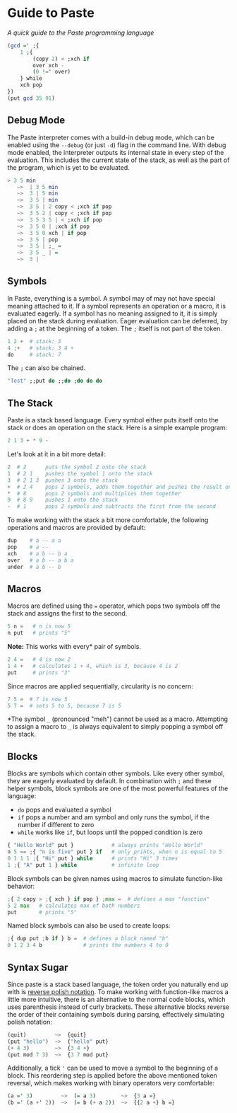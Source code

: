 # Guide to Paste

*A quick guide to the Paste programming language*

```hs
(gcd =' ;{
    1 ;{
        (copy 2) < ;xch if
        over xch -
        (0 !=' over)
    } while
    xch pop
})
(put gcd 35 91)
```

## Debug Mode

The Paste interpreter comes with a build-in debug mode, which can be enabled using the `--debug` (or just `-d`) flag in the command line. With debug mode enabled, the interpreter outputs its internal state in every step of the evaluation. This includes the current state of the stack, as well as the part of the program, which is yet to be evaluated.

```hs
> 3 5 min
   ~>  | 3 5 min
   ~>  3 | 5 min
   ~>  3 5 | min
   ~>  3 5 | 2 copy < ;xch if pop
   ~>  3 5 2 | copy < ;xch if pop
   ~>  3 5 3 5 | < ;xch if pop
   ~>  3 5 0 | ;xch if pop
   ~>  3 5 0 xch | if pop
   ~>  3 5 | pop
   ~>  3 5 | ;_ =
   ~>  3 5 _ | =
   ~>  3 |
```

## Symbols

In Paste, everything is a symbol. A symbol may of may not have special meaning attached to it. If a symbol represents an operation or a macro, it is evaluated eagerly. If a symbol has no meaning assigned to it, it is simply placed on the stack during evaluation. Eager evaluation can be deferred, by adding a `;` at the beginning of a token. The `;` itself is not part of the token.

```py
1 2 +  # stack: 3
4 ;+   # stack: 3 4 +
do     # stack: 7
```

The `;` can also be chained.

```hs
"Test" ;;put do ;;do ;do do do
```

## The Stack

Paste is a stack based language. Every symbol either puts itself onto the stack or does an operation on the stack. Here is a simple example program:

```hs
2 1 3 + * 9 -
```

Let's look at it in a bit more detail:

```py
2  # 2      puts the symbol 2 onto the stack
1  # 2 1    pushes the symbol 1 onto the stack
3  # 2 1 3  pushes 3 onto the stack
+  # 2 4    pops 2 symbols, adds them together and pushes the result onto the stack
*  # 8      pops 2 symbols and multiplies them together
9  # 8 9    pushes 1 onto the stack
-  # 1      pops 2 symbols and subtracts the first from the second
```

To make working with the stack a bit more comfortable, the following operations and macros are provided by default:

```py
dup    # a -- a a
pop    # a --
xch    # a b -- b a
over   # a b -- a b a
under  # a b -- b
```

## Macros

Macros are defined using the `=` operator, which pops two symbols off the stack and assigns the first to the second.

```py
5 n =   # n is now 5
n put   # prints "5"
```

**Note:** This works with every\* pair of symbols.

```py
2 4 =   # 4 is now 2
1 4 +   # calculates 1 + 4, which is 3, because 4 is 2
put     # prints "3"
```

Since macros are applied sequentially, circularity is no concern:

```py
7 5 =  # 7 is now 5
5 7 =  # sets 5 to 5, because 7 is 5
```

\*The symbol `_` (pronounced "meh") cannot be used as a macro. Attempting to assign a macro to `_` is always equivalent to simply popping a symbol off the stack.

## Blocks

Blocks are symbols which contain other symbols. Like every other symbol, they are eagerly evaluated by default. In combination with `;` and these helper symbols, block symbols are one of the most powerful features of the language:

- `do` pops and evaluated a symbol
- `if` pops a number and am symbol and only runs the symbol, if the number if different to zero
- `while` works like `if`, but loops until the popped condition is zero

```py
{ "Hello World" put }            # always prints "Hello World"
n 5 == ;{ "n is five" put } if   # only prints, when n is equal to 5
0 1 1 1 ;{ "Hi" put } while      # prints "Hi" 3 times
1 ;{ "A" put 1 } while           # infinite loop
```

Block symbols can be given names using macros to simulate function-like behavior:

```py
;{ 2 copy > ;{ xch } if pop } ;max =  # defines a max "function"
5 2 max   # calculates max of both numbers
put       # prints "5"
```

Named block symbols can also be used to create loops:

```py
;{ dup put ;b if } b =  # defines a block named "b"
0 1 2 3 4 b             # prints the numbers 4 to 0
```

## Syntax Sugar

Since paste is a stack based language, the token order you naturally end up with is [reverse polish notation](https://en.wikipedia.org/wiki/Reverse_Polish_notation).
To make working with function-like macros a little more intuitive, there is an alternative to the normal code blocks, which uses parenthesis instead of curly brackets.
These alternative blocks reverse the order of their containing symbols during parsing, effectively simulating polish notation:

```py
(quit)         ~>  {quit}
(put "hello")  ~>  {"hello" put}
(+ 4 3)        ~>  {3 4 +}
(put mod 7 3)  ~>  {3 7 mod put}
```

Additionally, a tick `'` can be used to move a symbol to the beginning of a block. This reordering step is applied before the above mentioned token reversal, which makes working with binary operators very comfortable:

```hs
(a =' 3)         ~>  (= a 3)        ~>  {3 a =}
(b =' (a +' 2))  ~>  (= b (+ a 2))  ~>  {{2 a +} b =}
```
